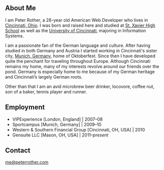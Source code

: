 ## About Me ##
I am Peter Rother, a 28-year old American Web Developer
who lives in
[Cincinnati, Ohio](http://en.wikipedia.org/wiki/Cincinnati).
I was born and raised here and studied at
[St. Xavier High School](http://en.wikipedia.org/wiki/St._Xavier_High_School_(Cincinnati))
as well as the
[University of Cincinnati](http://en.wikipedia.org/wiki/University_of_Cincinnati),
majoring in Information Systems.

I am a passionate fan of the German language and culture.
After having studied in both Germany and Austria I started
working in Cincinnati's sister city,
[Munich, Germany](http://en.wikipedia.org/wiki/Munich), home
of Oktoberfest. Since then I have developed quite the penchant
for traveling throughout Europe. Although Cincinnati remains
my home, many of my interests revolve around our friends over
the pond. Germany is especially home to me because of my German
heritage and Cincinnati’s largely German roots.

Other than that I am an avid microbrew beer drinker,
locovore, coffee nut, son of a baker, tennis player and runner.

## Employment ##
* VIPExperience [London, England] | 2007–08
* Sportcampus [Munich, Germany] | 2009–10
* Western & Southern Financial Group [Cincinnati, OH, USA] | 2010
* Gensuite LLC [Mason, OH, USA] | 2011–*present*

## Contact ##
me@peterrother.com